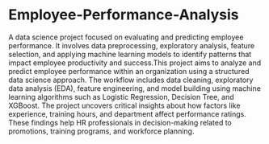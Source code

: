 # Employee-Performance-Analysis
A data science project focused on evaluating and predicting employee performance. It involves data preprocessing, exploratory analysis, feature selection, and applying machine learning models to identify patterns that impact employee productivity and success.This project aims to analyze and predict employee performance within an organization using a structured data science approach. The workflow includes data cleaning, exploratory data analysis (EDA), feature engineering, and model building using machine learning algorithms such as Logistic Regression, Decision Tree, and XGBoost.
The project uncovers critical insights about how factors like experience, training hours, and department affect performance ratings. These findings help HR professionals in decision-making related to promotions, training programs, and workforce planning.
